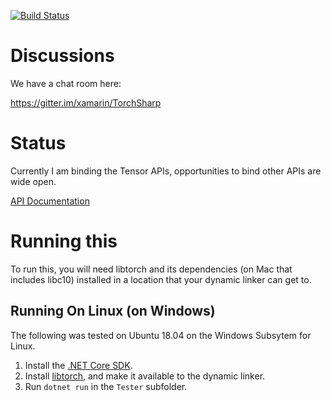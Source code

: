 [![Build Status](https://migueldeicaza.visualstudio.com/TorchSharp/_apis/build/status/TorchSharp-CI)](https://migueldeicaza.visualstudio.com/TorchSharp/_build/latest?definitionId=5)

Discussions
===========

We have a chat room here:

https://gitter.im/xamarin/TorchSharp

Status
======

Currently I am binding the Tensor APIs, opportunities to bind other APIs
are wide open.

[API Documentation](https://xamarin.github.io/TorchSharp/api/TorchSharp.html)

Running this
============
To run this, you will need libtorch and its dependencies (on Mac that
includes libc10) installed in a location that your dynamic linker can
get to.


Running On Linux (on Windows)
-----------------------------

The following was tested on Ubuntu 18.04 on the Windows Subsytem for Linux.

  1. Install the [.NET Core SDK](https://www.microsoft.com/net/download).
  2. Install [libtorch](https://pytorch.org/), and make it available to the
     dynamic linker.
  3. Run `dotnet run` in the `Tester` subfolder.
